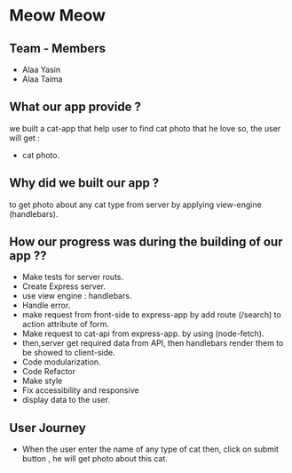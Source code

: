 # Meow Meow

## Team - Members 
* Alaa Yasin
* Alaa Taima

## What our app provide ? 
we built a cat-app that help user to find cat photo that he love so, the user will get :
* cat photo.
## Why did we built our app ?
to get photo about any cat type from server by applying view-engine (handlebars). 
## How our progress was during the building of our app ?? 
* Make tests for server routs.
* Create Express server.
* use view engine : handlebars.
* Handle error.
* make request from front-side to express-app by add route (/search) to action attribute of form.
* Make  request to cat-api from express-app. by using (node-fetch).
* then,server get required data from API, then handlebars render them to be showed to client-side.
* Code modularization.
* Code Refactor
* Make style
* Fix accessibility and responsive
* display data to the user.
## User Journey 
* When the user enter the name of any type of cat then, click on submit button , he will get photo about this cat.

